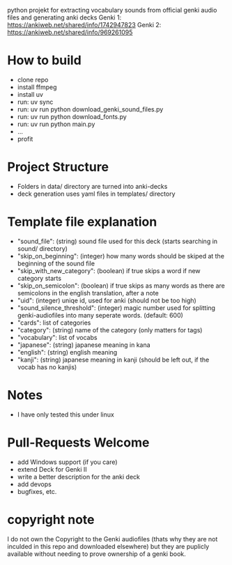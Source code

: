 python projekt for extracting vocabulary sounds from official genki audio files and generating anki decks
Genki 1: https://ankiweb.net/shared/info/1742947823
Genki 2: https://ankiweb.net/shared/info/969261095

# How to build

- clone repo
- install ffmpeg
- install uv
- run: uv sync
- run: uv run python download_genki_sound_files.py
- run: uv run python download_fonts.py
- run: uv run python main.py
- ...
- profit

# Project Structure

- Folders in data/ directory are turned into anki-decks
- deck generation uses yaml files in templates/ directory

# Template file explanation

- "sound_file": (string) sound file used for this deck (starts searching in sound/ directory)
- "skip_on_beginning": (integer) how many words should be skiped at the beginning of the sound file
- "skip_with_new_category": (boolean) if true skips a word if new category starts
- "skip_on_semicolon": (boolean) if true skips as many words as there are semicolons in the english translation, after a note
- "uid": (integer) uniqe id, used for anki (should not be too high)
- "sound_silence_threshold": (integer) magic number used for splitting genki-audiofiles into many seperate words. (default: 600)
- "cards": list of categories
- "category": (string) name of the category (only matters for tags)
- "vocabulary": list of vocabs
- "japanese": (string) japanese meaning in kana
- "english": (string) english meaning
- "kanji": (string) japanese meaning in kanji (should be left out, if the vocab has no kanjis)

# Notes

- I have only tested this under linux

# Pull-Requests Welcome

- add Windows support (if you care)
- extend Deck for Genki II
- write a better description for the anki deck
- add devops
- bugfixes, etc.

# copyright note

I do not own the Copyright to the Genki audiofiles (thats why they are not inculded in this repo and downloaded elsewhere) but they are puplicly available without needing to prove ownership of a genki book.
